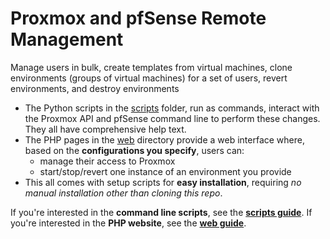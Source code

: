 # Proxmox and pfSense Remote Management
Manage users in bulk, create templates from virtual machines, clone environments (groups of virtual machines) for a set of users, revert environments, and destroy environments
- The Python scripts in the [scripts](scripts/) folder, run as commands, interact with the Proxmox API and pfSense command line to perform these changes. They all have comprehensive help text.
- The PHP pages in the [web](web/) directory provide a web interface where, based on the **configurations you specify**, users can:
  - manage their access to Proxmox
  - start/stop/revert one instance of an environment you provide
- This all comes with setup scripts for **easy installation**, requiring *no manual installation other than cloning this repo*.

If you're interested in the **command line scripts**, see the **[scripts guide](Scripts.md)**.
If you're interested in the **PHP website**, see the **[web guide](Web.md)**.
